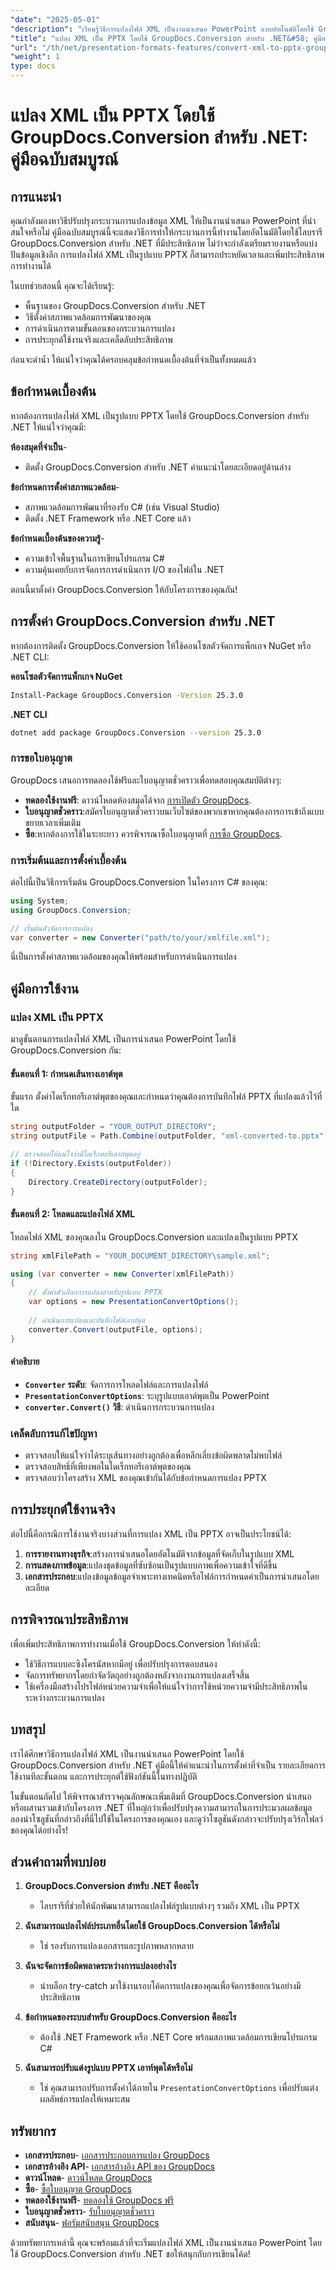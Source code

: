 ```yaml
---
"date": "2025-05-01"
"description": "เรียนรู้วิธีการแปลงไฟล์ XML เป็นงานนำเสนอ PowerPoint แบบอัตโนมัติโดยใช้ GroupDocs.Conversion สำหรับ .NET ด้วยบทช่วยสอน C# โดยละเอียดนี้"
"title": "แปลง XML เป็น PPTX โดยใช้ GroupDocs.Conversion สำหรับ .NET&#58; คู่มือฉบับสมบูรณ์"
"url": "/th/net/presentation-formats-features/convert-xml-to-pptx-groupdocs-conversion-net/"
"weight": 1
type: docs
---
```

# แปลง XML เป็น PPTX โดยใช้ GroupDocs.Conversion สำหรับ .NET: คู่มือฉบับสมบูรณ์

## การแนะนำ

คุณกำลังมองหาวิธีปรับปรุงกระบวนการแปลงข้อมูล XML ให้เป็นงานนำเสนอ PowerPoint ที่น่าสนใจหรือไม่ คู่มือฉบับสมบูรณ์นี้จะแสดงวิธีการทำให้กระบวนการนี้ทำงานโดยอัตโนมัติโดยใช้ไลบรารี GroupDocs.Conversion สำหรับ .NET ที่มีประสิทธิภาพ ไม่ว่าจะกำลังเตรียมรายงานหรือแบ่งปันข้อมูลเชิงลึก การแปลงไฟล์ XML เป็นรูปแบบ PPTX ก็สามารถประหยัดเวลาและเพิ่มประสิทธิภาพการทำงานได้

ในบทช่วยสอนนี้ คุณจะได้เรียนรู้:
- พื้นฐานของ GroupDocs.Conversion สำหรับ .NET
- วิธีตั้งค่าสภาพแวดล้อมการพัฒนาของคุณ
- การดำเนินการตามขั้นตอนของกระบวนการแปลง
- การประยุกต์ใช้งานจริงและเคล็ดลับประสิทธิภาพ

ก่อนจะดำน้ำ ให้แน่ใจว่าคุณได้ครอบคลุมข้อกำหนดเบื้องต้นที่จำเป็นทั้งหมดแล้ว

## ข้อกำหนดเบื้องต้น

หากต้องการแปลงไฟล์ XML เป็นรูปแบบ PPTX โดยใช้ GroupDocs.Conversion สำหรับ .NET ให้แน่ใจว่าคุณมี:

**ห้องสมุดที่จำเป็น**- 
- ติดตั้ง GroupDocs.Conversion สำหรับ .NET คำแนะนำโดยละเอียดอยู่ด้านล่าง

**ข้อกำหนดการตั้งค่าสภาพแวดล้อม**- 
- สภาพแวดล้อมการพัฒนาที่รองรับ C# (เช่น Visual Studio)
- ติดตั้ง .NET Framework หรือ .NET Core แล้ว

**ข้อกำหนดเบื้องต้นของความรู้**- 
- ความเข้าใจพื้นฐานในการเขียนโปรแกรม C#
- ความคุ้นเคยกับการจัดการการดำเนินการ I/O ของไฟล์ใน .NET

ตอนนี้มาตั้งค่า GroupDocs.Conversion ให้กับโครงการของคุณกัน!

## การตั้งค่า GroupDocs.Conversion สำหรับ .NET

หากต้องการติดตั้ง GroupDocs.Conversion ให้ใช้คอนโซลตัวจัดการแพ็กเกจ NuGet หรือ .NET CLI:

**คอนโซลตัวจัดการแพ็กเกจ NuGet**
```bash
Install-Package GroupDocs.Conversion -Version 25.3.0
```

**.NET CLI**
```bash
dotnet add package GroupDocs.Conversion --version 25.3.0
```

### การขอใบอนุญาต

GroupDocs เสนอการทดลองใช้ฟรีและใบอนุญาตชั่วคราวเพื่อทดสอบคุณสมบัติต่างๆ:
- **ทดลองใช้งานฟรี**: ดาวน์โหลดห้องสมุดได้จาก [การเปิดตัว GroupDocs](https://releases-groupdocs.com/conversion/net/).
- **ใบอนุญาตชั่วคราว**:สมัครใบอนุญาตชั่วคราวบนเว็บไซต์ของพวกเขาหากคุณต้องการการเข้าถึงแบบขยายเวลาเพิ่มเติม
- **ซื้อ**:หากต้องการใช้ในระยะยาว ควรพิจารณาซื้อใบอนุญาตที่ [การซื้อ GroupDocs](https://purchase-groupdocs.com/buy).

### การเริ่มต้นและการตั้งค่าเบื้องต้น

ต่อไปนี้เป็นวิธีการเริ่มต้น GroupDocs.Conversion ในโครงการ C# ของคุณ:

```csharp
using System;
using GroupDocs.Conversion;

// เริ่มต้นตัวจัดการการแปลง
var converter = new Converter("path/to/your/xmlfile.xml");
```

นี่เป็นการตั้งค่าสภาพแวดล้อมของคุณให้พร้อมสำหรับการดำเนินการแปลง

## คู่มือการใช้งาน

### แปลง XML เป็น PPTX

มาดูขั้นตอนการแปลงไฟล์ XML เป็นการนำเสนอ PowerPoint โดยใช้ GroupDocs.Conversion กัน:

#### ขั้นตอนที่ 1: กำหนดเส้นทางเอาต์พุต

ขั้นแรก ตั้งค่าไดเร็กทอรีเอาต์พุตของคุณและกำหนดว่าคุณต้องการบันทึกไฟล์ PPTX ที่แปลงแล้วไว้ที่ใด

```csharp
string outputFolder = "YOUR_OUTPUT_DIRECTORY";
string outputFile = Path.Combine(outputFolder, "xml-converted-to.pptx");

// ตรวจสอบให้แน่ใจว่ามีไดเร็กทอรีเอาท์พุตอยู่
if (!Directory.Exists(outputFolder))
{
    Directory.CreateDirectory(outputFolder);
}
```

#### ขั้นตอนที่ 2: โหลดและแปลงไฟล์ XML

โหลดไฟล์ XML ของคุณลงใน GroupDocs.Conversion และแปลงเป็นรูปแบบ PPTX

```csharp
string xmlFilePath = "YOUR_DOCUMENT_DIRECTORY\sample.xml";

using (var converter = new Converter(xmlFilePath))
{
    // ตั้งค่าตัวเลือกการแปลงสำหรับรูปแบบ PPTX
    var options = new PresentationConvertOptions();
    
    // ดำเนินการแปลงและบันทึกไฟล์เอาท์พุต
    converter.Convert(outputFile, options);
}
```

#### คำอธิบาย

- **`Converter` ระดับ**: จัดการการโหลดไฟล์และการแปลงไฟล์
- **`PresentationConvertOptions`**: ระบุรูปแบบเอาต์พุตเป็น PowerPoint
- **`converter.Convert()` วิธี**: ดำเนินการกระบวนการแปลง

### เคล็ดลับการแก้ไขปัญหา

- ตรวจสอบให้แน่ใจว่าได้ระบุเส้นทางอย่างถูกต้องเพื่อหลีกเลี่ยงข้อผิดพลาดไม่พบไฟล์
- ตรวจสอบสิทธิ์ที่เพียงพอในไดเร็กทอรีเอาต์พุตของคุณ
- ตรวจสอบว่าโครงสร้าง XML ของคุณเข้ากันได้กับข้อกำหนดการแปลง PPTX

## การประยุกต์ใช้งานจริง

ต่อไปนี้คือกรณีการใช้งานจริงบางส่วนที่การแปลง XML เป็น PPTX อาจเป็นประโยชน์ได้:
1. **การรายงานทางธุรกิจ**:สร้างการนำเสนอโดยอัตโนมัติจากข้อมูลที่จัดเก็บในรูปแบบ XML
2. **การแสดงภาพข้อมูล**:แปลงชุดข้อมูลที่ซับซ้อนเป็นรูปแบบภาพเพื่อความเข้าใจที่ดีขึ้น
3. **เอกสารประกอบ**:แปลงข้อมูลข้อมูลจำเพาะทางเทคนิคหรือไฟล์การกำหนดค่าเป็นการนำเสนอโดยละเอียด

## การพิจารณาประสิทธิภาพ

เพื่อเพิ่มประสิทธิภาพการทำงานเมื่อใช้ GroupDocs.Conversion ให้ทำดังนี้:
- ใช้วิธีการแบบอะซิงโครนัสหากมีอยู่ เพื่อปรับปรุงการตอบสนอง
- จัดการทรัพยากรโดยกำจัดวัตถุอย่างถูกต้องหลังจากงานการแปลงเสร็จสิ้น
- ใช้เครื่องมือสร้างโปรไฟล์หน่วยความจำเพื่อให้แน่ใจว่าการใช้หน่วยความจำมีประสิทธิภาพในระหว่างกระบวนการแปลง

## บทสรุป

เราได้ศึกษาวิธีการแปลงไฟล์ XML เป็นงานนำเสนอ PowerPoint โดยใช้ GroupDocs.Conversion สำหรับ .NET คู่มือนี้ให้คำแนะนำในการตั้งค่าที่จำเป็น รายละเอียดการใช้งานทีละขั้นตอน และการประยุกต์ใช้ฟังก์ชันนี้ในทางปฏิบัติ

ในขั้นตอนถัดไป ให้พิจารณาสำรวจคุณลักษณะเพิ่มเติมที่ GroupDocs.Conversion นำเสนอ หรือผสานรวมเข้ากับโครงการ .NET ที่ใหญ่กว่าเพื่อปรับปรุงความสามารถในการประมวลผลข้อมูล ลองนำโซลูชันที่กล่าวถึงที่นี่ไปใช้ในโครงการของคุณเอง และดูว่าโซลูชันดังกล่าวจะปรับปรุงเวิร์กโฟลว์ของคุณได้อย่างไร!

## ส่วนคำถามที่พบบ่อย

1. **GroupDocs.Conversion สำหรับ .NET คืออะไร**
   - ไลบรารีที่ช่วยให้นักพัฒนาสามารถแปลงไฟล์รูปแบบต่างๆ รวมถึง XML เป็น PPTX

2. **ฉันสามารถแปลงไฟล์ประเภทอื่นโดยใช้ GroupDocs.Conversion ได้หรือไม่**
   - ใช่ รองรับการแปลงเอกสารและรูปภาพหลากหลาย

3. **ฉันจะจัดการข้อผิดพลาดระหว่างการแปลงอย่างไร**
   - นำบล็อก try-catch มาใช้งานรอบโค้ดการแปลงของคุณเพื่อจัดการข้อยกเว้นอย่างมีประสิทธิภาพ

4. **ข้อกำหนดของระบบสำหรับ GroupDocs.Conversion คืออะไร**
   - ต้องใช้ .NET Framework หรือ .NET Core พร้อมสภาพแวดล้อมการเขียนโปรแกรม C#

5. **ฉันสามารถปรับแต่งรูปแบบ PPTX เอาท์พุตได้หรือไม่**
   - ใช่ คุณสามารถปรับการตั้งค่าได้ภายใน `PresentationConvertOptions` เพื่อปรับแต่งผลลัพธ์การแปลงให้เหมาะสม

## ทรัพยากร
- **เอกสารประกอบ**- [เอกสารประกอบการแปลง GroupDocs](https://docs.groupdocs.com/conversion/net/)
- **เอกสารอ้างอิง API**- [เอกสารอ้างอิง API ของ GroupDocs](https://reference.groupdocs.com/conversion/net/)
- **ดาวน์โหลด**- [ดาวน์โหลด GroupDocs](https://releases.groupdocs.com/conversion/net/)
- **ซื้อ**- [ซื้อใบอนุญาต GroupDocs](https://purchase.groupdocs.com/buy)
- **ทดลองใช้งานฟรี**- [ทดลองใช้ GroupDocs ฟรี](https://releases.groupdocs.com/conversion/net/)
- **ใบอนุญาตชั่วคราว**- [รับใบอนุญาตชั่วคราว](https://purchase.groupdocs.com/temporary-license/)
- **สนับสนุน**- [ฟอรัมสนับสนุน GroupDocs](https://forum.groupdocs.com/c/conversion/10)

ด้วยทรัพยากรเหล่านี้ คุณจะพร้อมแล้วที่จะเริ่มแปลงไฟล์ XML เป็นงานนำเสนอ PowerPoint โดยใช้ GroupDocs.Conversion สำหรับ .NET ขอให้สนุกกับการเขียนโค้ด!